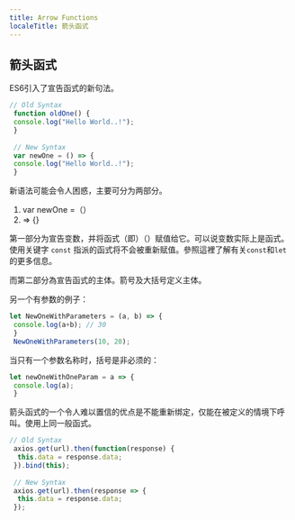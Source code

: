 ```yaml
---
title: Arrow Functions
localeTitle: 箭头函式
---
```

## 箭头函式

ES6引入了宣告函式的新句法。

```javascript
// Old Syntax 
 function oldOne() { 
 console.log("Hello World..!"); 
 } 
 
 // New Syntax 
 var newOne = () => { 
 console.log("Hello World..!"); 
 } 
```

新语法可能会令人困惑，主要可分为两部分。

1.  var newOne =（）
2.  \=> {}

第一部分为宣告变数，并将函式（即）（）赋值给它。可以说变数实际上是函式。使用关键字 `const` 指派的函式将不会被重新赋值。參照這裡了解有关`const`和`let`的更多信息。

而第二部分為宣告函式的主体。箭号及大括号定义主体。

另一个有参数的例子：

```javascript
let NewOneWithParameters = (a, b) => { 
 console.log(a+b); // 30 
 } 
 NewOneWithParameters(10, 20); 
```

当只有一个参数名称时，括号是非必须的：

```javascript
let newOneWithOneParam = a => { 
 console.log(a); 
 } 
```

箭头函式的一个令人难以置信的优点是不能重新绑定，仅能在被定义的情境下呼叫。使用上同一般函式。

```javascript
// Old Syntax 
 axios.get(url).then(function(response) { 
  this.data = response.data; 
 }).bind(this); 
 
 // New Syntax 
 axios.get(url).then(response => { 
  this.data = response.data; 
 }); 
```

